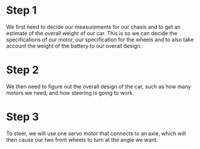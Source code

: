 # Step 1
We first need to decide our measurements for our chasis and to get an estimate of the overall weight of our car. This is so we can decide the specifications of our motor, our specification for the wheels and to also take account the weight of the battery to our overall design.

# Step 2
We then need to figure out the overall design of the car, such as how many motors we need, and how steering is going to work. 

# Step 3
To steer, we will use one servo motor that connects to an axle, which will then cause our two front wheels to turn at the angle we want.
